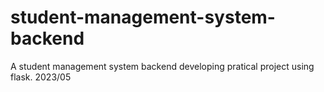 # student-management-system-backend
A student management system backend developing pratical project using flask. 2023/05
